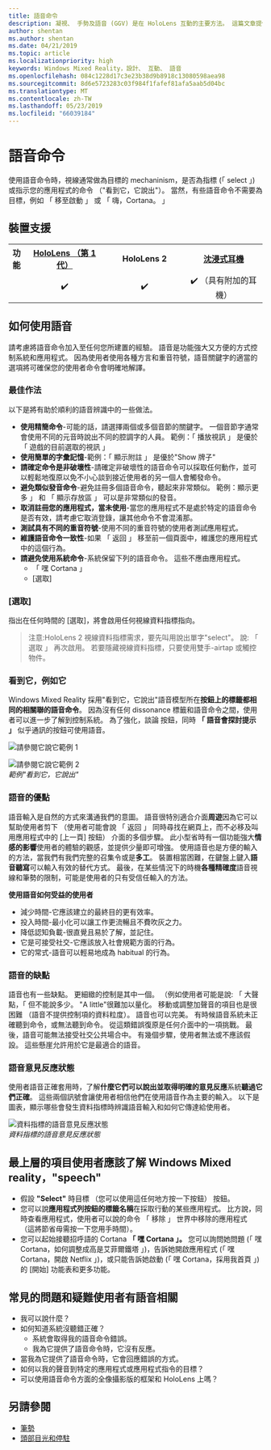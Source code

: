 ```yaml
---
title: 語音命令
description: 凝視、 手勢及語音 (GGV) 是在 HoloLens 互動的主要方法。 這篇文章提供語音設計縝密的指導方針。
author: shentan
ms.author: shentan
ms.date: 04/21/2019
ms.topic: article
ms.localizationpriority: high
keywords: Windows Mixed Reality，設計、 互動、 語音
ms.openlocfilehash: 084c1228d17c3e23b38d9b8918c13080598aea98
ms.sourcegitcommit: 8d6e5723283c03f984f1fafef81afa5aab5d04bc
ms.translationtype: MT
ms.contentlocale: zh-TW
ms.lasthandoff: 05/23/2019
ms.locfileid: "66039184"
---
```

# <a name="voice-commanding"></a>語音命令

使用語音命令時，視線通常做為目標的 mechaninism，是否為指標 (「 select 」) 或指示您的應用程式的命令 （"看到它，它說出"）。 當然，有些語音命令不需要為目標，例如 「 移至啟動 」 或 「 嗨，Cortana。 」


## <a name="device-support"></a>裝置支援

<table>
<tr>
<th>功能</th><th style="width:150px"> <a href="hololens-hardware-details.md">HoloLens （第 1 代）</a></th><th style="width:150px">HoloLens 2</th><th style="width:150px"> <a href="immersive-headset-hardware-details.md">沈浸式耳機</a></th>
</tr><tr>
<td></td><td style="text-align: center;"> ✔️</td><td style="text-align: center;"> ✔️</td><td style="text-align: center;"> ✔️ （具有附加的耳機）</td>
</tr>
</table>



## <a name="how-to-use-voice"></a>如何使用語音

請考慮將語音命令加入至任何您所建置的經驗。 語音是功能強大又方便的方式控制系統和應用程式。 因為使用者使用各種方言和重音符號，語音關鍵字的適當的選項將可確保您的使用者命令會明確地解譯。

### <a name="best-practices"></a>最佳作法

以下是將有助於順利的語音辨識中的一些做法。
* **使用精簡命令**-可能的話，請選擇兩個或多個音節的關鍵字。 一個音節字通常會使用不同的元音時說出不同的腔調字的人員。 範例：「 播放視訊 」 是優於 「 遊戲的目前選取的視訊 」
* **使用簡單的字彙記憶**-範例：「 顯示附註 」 是優於"Show 牌子"
* **請確定命令是非破壞性**-請確定非破壞性的語音命令可以採取任何動作，並可以輕鬆地復原以免不小心談到接近使用者的另一個人會觸發命令。
* **避免類似發音命令**-避免註冊多個語音命令，聽起來非常類似。 範例：顯示更多 」 和 「 顯示存放區 」 可以是非常類似的發音。
* **取消註冊您的應用程式，當未使用**-當您的應用程式不是處於特定的語音命令是否有效，請考慮它取消登錄，讓其他命令不會混淆那。
* **測試具有不同的重音符號**-使用不同的重音符號的使用者測試應用程式。
* **維護語音命令一致性**-如果 「 返回 」 移至前一個頁面中，維護您的應用程式中的這個行為。
* **請避免使用系統命令**-系統保留下列的語音命令。 這些不應由應用程式。
   * 「 嘿 Cortana 」
   * [選取]

### <a name="select"></a>[選取]

指出在任何時間的 [選取]，將會啟用任何視線資料指標指向。 

>注意:HoloLens 2 視線資料指標需求，要先叫用說出單字"select"。 說: 「 選取 」 再次啟用。 若要隱藏視線資料指標，只要使用雙手-airtap 或觸控物件。 

### <a name="see-it-say-it"></a>看到它，例如它

Windows Mixed Reality 採用"看到它，它說出"語音模型所在**按鈕上的標籤都相同的相關聯的語音命令**。 因為沒有任何 dissonance 標籤和語音命令之間，使用者可以進一步了解到控制系統。 為了強化，談論 按鈕，同時 **「 語音會探討提示 」** 似乎通訊的按鈕可使用語音。


![請參閱它說它範例 1](images/voice-seeitsayit1-640px.jpg)

![請參閱它說它範例 2](images/voice-seeitsayit2-640px.jpg)<br>
*範例"看到它，它說出"*

### <a name="voices-strengths"></a>語音的優點

語音輸入是自然的方式來溝通我們的意圖。 語音很特別適合介面**周遊**因為它可以幫助使用者剪下 （使用者可能會說 「 返回 」 同時尋找在網頁上，而不必移及叫用應用程式中的 [上一頁] 按鈕） 介面的多個步驟。 此小型省時有一個功能強大**情感的影響**使用者的體驗的觀感，並提供少量即可增強。 使用語音也是方便的輸入的方法，當我們有我們完整的召集令或是**多工**。 裝置相當困難，在鍵盤上鍵入**語音聽寫**可以輸入有效的替代方式。 最後，在某些情況下的時機**各種精確度**語音視線和筆勢的限制，可能是使用者的只有受信任輸入的方法。

**使用語音如何受益的使用者**
* 減少時間-它應該建立的最終目的更有效率。
* 投入時間-最小化可以讓工作更流暢且不費吹灰之力。
* 降低認知負載-很直覺且易於了解，並記住。
* 它是可接受社交-它應該放入社會規範方面的行為。
* 它的常式-語音可以輕易地成為 habitual 的行為。

### <a name="voices-weaknesses"></a>語音的缺點

語音也有一些缺點。 更細緻的控制是其中一個。 （例如使用者可能是說: 「 大聲點，「 但不能說多少。 "A little"很難加以量化。 移動或調整加聲音的項目也是很困難 （語音不提供控制項的資料粒度）。 語音也可以完美。 有時候語音系統未正確聽到命令，或無法聽到命令。 從這類錯誤復原是任何介面中的一項挑戰。 最後，語音可能無法接受社交公共場合中。 有幾個步驟，使用者無法或不應該假設。 這些懸崖允許用於它是最適合的語音。

### <a name="voice-feedback-states"></a>語音意見反應狀態

使用者語音正確套用時，了解**什麼它們可以說出並取得明確的意見反應**系統**聽過它們正確**。 這些兩個訊號會讓使用者相信他們在使用語音作為主要的輸入。 以下是圖表，顯示哪些會發生資料指標時辨識語音輸入和如何它傳達給使用者。

![資料指標的語音意見反應狀態](images/voicefeedbackstates.png)<br>
*資料指標的語音意見反應狀態*

## <a name="top-things-users-should-know-about-speech-on-windows-mixed-reality"></a>最上層的項目使用者應該了解 Windows Mixed reality，"speech"
* 假設 **"Select"** 時目標 （您可以使用這任何地方按一下按鈕） 按鈕。
* 您可以說**應用程式列按鈕的標籤名稱**在採取行動的某些應用程式。 比方說，同時查看應用程式，使用者可以說的命令 「 移除 」 世界中移除的應用程式 （這將節省毋需按一下您用手時間）。
* 您可以起始接聽招呼語的 Cortana **「 嘿 Cortana 」。** 您可以詢問她問題 (「 嘿 Cortana，如何調整成高是艾菲爾鐵塔 」)，告訴她開啟應用程式 (「 嘿 Cortana，開啟 Netflix 」)，或只能告訴她啟動 (「 嘿 Cortana，採用我首頁 」) 的 [開始] 功能表和更多功能。

## <a name="common-questions-and-concerns-users-have-about-voice"></a>常見的問題和疑難使用者有語音相關
* 我可以說什麼？
* 如何知道系統沒聽錯正確？
   * 系統會取得我的語音命令錯誤。
   * 我為它提供了語音命令時，它沒有反應。
* 當我為它提供了語音命令時，它會回應錯誤的方式。
* 如何以我的聲音到特定的應用程式或應用程式指令的目標？
* 可以使用語音命令方面的全像攝影版的框架和 HoloLens 上嗎？

## <a name="see-also"></a>另請參閱
* [筆勢](gestures.md)
* [頭部目光和停駐](gaze-and-dwell.md)
